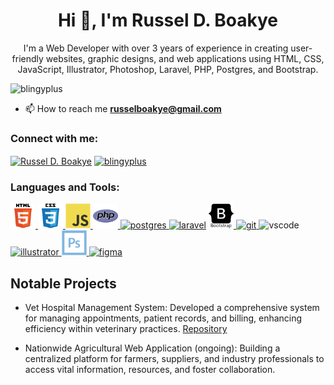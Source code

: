 <h1 align="center">Hi 👋, I'm Russel D. Boakye</h1>
<p align="center">I'm a Web Developer with over 3 years of experience in creating user-friendly websites, graphic designs, and web applications using HTML, CSS, JavaScript, Illustrator, Photoshop, Laravel, PHP, Postgres, and Bootstrap.</p>

<p align="left"> <img src="https://komarev.com/ghpvc/?username=blingyplus&label=Profile%20views&=0e75b6styleflat" alt="blingyplus" /> </p>

- 📫 How to reach me **russelboakye@gmail.com**


<h3 alignleft">Connect with me:</h3>
<p align="left">
<a href="https://www.linkedin.com/in/russel-boakye-904255/"="blank"><img align="center" src="https://img.icons8.com/color/48/000000/linkedin.png" alt="Russel D. Boakye" height="40" width="40" /></a>
<a href="https://www.instagram.com/blingyplus/" target="blank"><img align="center" src="https://raw.githubusercontent.com/rahuldkjain/github-profile-readme-generator/master/src/images/icons/Social/instagram.svg" alt="blingyplus" height="30" width="40" /></a>
</p>

<h3 align="left">Languages and Tools:</h3>
<p align="left"> 
<a href="https://www.w3.org/html/" target="_blank" rel="noreferrer"> <img src="https://raw.githubusercontent.com/devicons/devicon/master/icons/html5/html5-original-wordmark.svg" alt="html5" width="40" height="40"/> </a>
<a href="https://www.w3schools.com/css/" target="_blank" rel="noreferrer"> <img src="https://raw.githubusercontent.com/devicons/devicon/master/icons/css3/css3-original-wordmark.svg" alt="css3" width="40" height="40"/> </a>
<a href="https://developer.mozilla.org/en-US/docs/Web/JavaScript" target="_blank" rel="noreferrer"> <img src="https://raw.githubusercontent.com/devicons/devicon/master/icons/javascript/javascript-original.svg" alt="javascript" width="40" height="40"/> </a>
<a href="https://www.php.net/" target="_blank" rel="noreferrer"> <img src="https://raw.githubusercontent.com/devicons/devicon/master/icons/php/php-original.svg" alt="php" width="40" height="40"/> </a>
<a href="https://www.postgresql.org/" target="_blank" rel="noreferrer"> <img src="https://www.vectorlogo.zone/logos/postgresql/postgresql-icon.svg" alt="postgres" width="40" height="40"/> </a>
<a href="https://laravel.com/" target="_blank" rel="noreferrer"> <img src="https://www.vectorlogo.zone/logos/laravel/laravel-icon.svg" alt="laravel" width="40" height="40"/></a>
<a href="https://getbootstrap.com/" target="_blank" rel="noreferrer"> <img src="https://raw.githubusercontent.com/devicons/devicon/master/icons/bootstrap/bootstrap-plain-wordmark.svg" alt="bootstrap" width="40" height="40"/> </a>
<a href="https://git-scm.com/" target="_blank" rel="noreferrer"> <img src="https://www.vectorlogo.zone/logos/git-scm/git-scm-icon.svg" alt="git" width="40" height="40"/> </a>
  <img src="https://img.icons8.com/color/48/000000/visual-studio-code-2019.png" alt="vscode" width="40" height="40"/>
 <a href="https://www.adobe.com/in/products/illustrator.html" target="_blank" rel="noreferrer"> <img src="https://www.vectorlogo.zone/logos/adobe_illustrator/adobe_illustrator-icon.svg" alt="illustrator" width="40" height="40"/> </a>  <a href="https://www.photoshop/en" target="_blank" rel="noreferrer"> <img src="https://raw.githubusercontent.com/devicons/devicon/master/icons/photoshop/photoshop-line.svg" alt="photoshop" width="40" height="40"/> </a> 
 <a href="https://www.figma.com/" target="_blank" rel="noreferrer"> <img src="https://www.vectorlogo.zone/logos/figma/figma-icon.svg" alt="figma" width="40" height="40"/> </a>
</p>

## Notable Projects
- Vet Hospital Management System: Developed a comprehensive system for managing appointments, patient records, and billing, enhancing efficiency within veterinary practices. [Repository](https://github.com/blingyplus/Vet-Management-System.git)
 
- Nationwide Agricultural Web Application (ongoing): Building a centralized platform for farmers, suppliers, and industry professionals to access vital information, resources, and foster collaboration. 
